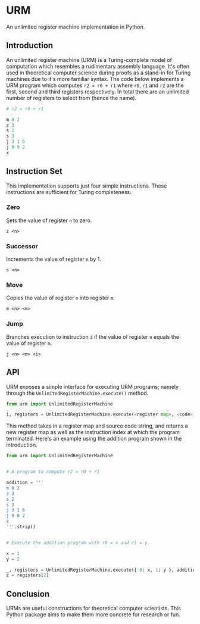 # URM

An unlimited register machine implementation in Python.


## Introduction

An unlimited register machine (URM) is a Turing-complete model of computation which resembles a rudimentary assembly language. It's often used in theoretical computer science during proofs as a stand-in for Turing machines due to it's more familiar syntax. The code below implements a URM program which computes `r2 = r0 + r1` where `r0`, `r1` and `r2` are the first, second and third registers respectively. In total there are an unlimited number of registers to select from (hence the name).

```py
# r2 = r0 + r1

m 0 2
z 3
s 2
s 3
j 3 1 6
j 0 0 2
x
```

## Instruction Set

This implementation supports just four simple instructions. These instructions are sufficient for Turing completeness.

### Zero 

Sets the value of register `n` to zero.

```
z <n> 
```

### Successor 

Increments the value of register `n` by 1.

```
s <n>
```

### Move

Copies the value of register `n` into register `m`. 

```
m <n> <m>
```

### Jump

Branches execution to instruction `i` if the value of register `n` equals the value of register `m`. 

```
j <n> <m> <i>
```

## API

URM exposes a simple interface for executing URM programs; namely through the `UnlimitedRegisterMachine.execute()` method.

```py
from urm import UnlimitedRegisterMachine

i, registers = UnlimitedRegisterMachine.execute(<register map>, <code>)
```

This method takes in a register map and source code string, and returns a new register map as well as the instruction index at which the program terminated. Here's an example using the addition program shown in the introduction.

```py
from urm import UnlimitedRegisterMachine


# A program to compute r2 = r0 + r1

addition = '''
m 0 2
z 3
s 2
s 3
j 3 1 6
j 0 0 2
x
'''.strip()


# Execute the addition program with r0 = x and r1 = y.

x = 1
y = 2

_, registers = UnlimitedRegisterMachine.execute({ 0: x, 1: y }, addition)
z = registers[2]
```

## Conclusion

URMs are useful constructions for theoretical computer scientists. This Python package aims to make them more concrete for research or fun.

